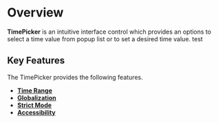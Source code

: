# Overview

**TimePicker** is an intuitive interface control which provides an options to select a
time value from popup list or to set a desired time value. test

## Key Features

The TimePicker provides the following features.

* **[Time Range](/timepicker/time-range/)**
* **[Globalization](/timepicker/globalization/)**
* **[Strict Mode](/timepicker/strict-mode/)**
* **[Accessibility](/timepicker/accessibility/)**